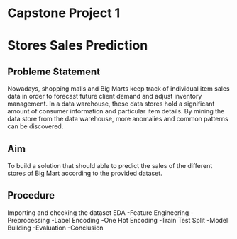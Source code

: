 # Capstone Project 1

# Stores Sales Prediction
## Probleme Statement
Nowadays, shopping malls and Big Marts keep track of individual item sales data in order to forecast future client demand and adjust inventory management. In a data warehouse, these data stores hold a significant amount of consumer information and particular item details. By mining the data store from the data warehouse, more anomalies and common patterns can be discovered.
## Aim
To build a solution that should able to predict the sales of the different stores of Big Mart according to the provided dataset.
## Procedure
Importing and checking the dataset
EDA
-Feature Engineering
-Preprocessing
-Label Encoding
-One Hot Encoding
-Train Test Split
-Model Building
-Evaluation
-Conclusion

